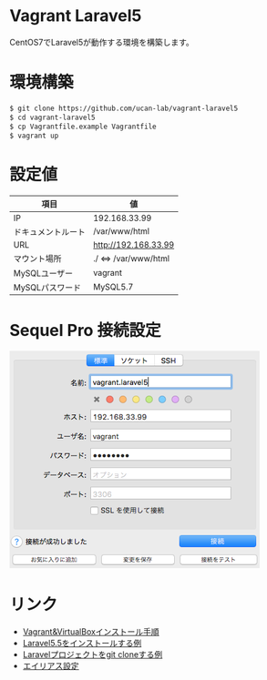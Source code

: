 # Vagrant Laravel5

CentOS7でLaravel5が動作する環境を構築します。

# 環境構築

```
$ git clone https://github.com/ucan-lab/vagrant-laravel5
$ cd vagrant-laravel5
$ cp Vagrantfile.example Vagrantfile
$ vagrant up
```

# 設定値

項目 | 値
--- | ---
IP | 192.168.33.99
ドキュメントルート | /var/www/html
URL | http://192.168.33.99
マウント場所 | ./ <=> /var/www/html
MySQLユーザー | vagrant
MySQLパスワード | MySQL5.7

# Sequel Pro 接続設定

![Sequel Pro](sequelpro.png)

# リンク

- [Vagrant&VirtualBoxインストール手順](https://github.com/ucan-lab/vagrant-laravel5/wiki/mac-vagrant-virtualbox-install)
- [Laravel5.5をインストールする例](https://github.com/ucan-lab/vagrant-laravel5/wiki/laravel5.5-install-example)
- [Laravelプロジェクトをgit cloneする例](https://github.com/ucan-lab/vagrant-laravel5/wiki/laravel-project-git-clone-example)
- [エイリアス設定](https://github.com/ucan-lab/vagrant-laravel5/blob/master/provision/project/.bash_aliases)
